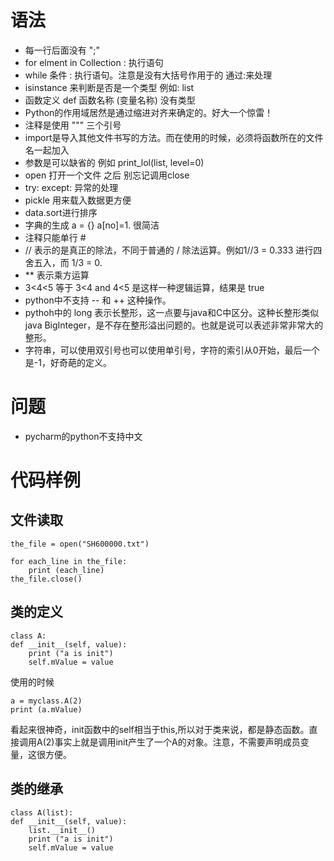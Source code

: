 # 语法
* 每一行后面没有 ";"
* for elment in Collection : 执行语句
* while 条件 : 执行语句。注意是没有大括号作用于的 通过:来处理
* isinstance 来判断是否是一个类型 例如: list
* 函数定义 def 函数名称 (变量名称) 没有类型
* Python的作用域居然是通过缩进对齐来确定的。好大一个惊雷！
* 注释是使用 """ 三个引号 
* import是导入其他文件书写的方法。而在使用的时候，必须将函数所在的文件名一起加入
* 参数是可以缺省的 例如 print_lol(list, level=0)
* open 打开一个文件 之后 别忘记调用close
* try: except: 异常的处理
* pickle 用来载入数据更方便
* data.sort进行排序
* 字典的生成 a = {} a[no]=1. 很简洁
* 注释只能单行 #
* // 表示的是真正的除法，不同于普通的 / 除法运算。例如1//3 = 0.333 进行四舍五入，而 1/3 = 0.
* ** 表示乘方运算
* 3<4<5 等于 3<4 and 4<5 是这样一种逻辑运算，结果是 true
* python中不支持 -- 和 ++ 这种操作。
* pythoh中的 long 表示长整形，这一点要与java和C中区分。这种长整形类似java BigInteger，是不存在整形溢出问题的。也就是说可以表述非常非常大的整形。
* 字符串，可以使用双引号也可以使用单引号，字符的索引从0开始，最后一个是-1，好奇葩的定义。
# 问题
* pycharm的python不支持中文

# 代码样例

## 文件读取
	
	the_file = open("SH600000.txt")

	for each_line in the_file:
    	print (each_line)
	the_file.close()
	
## 类的定义
	class A:
    def __init__(self, value):
        print ("a is init")
        self.mValue = value
        
使用的时候

	a = myclass.A(2)
	print (a.mValue)
	
看起来很神奇，init函数中的self相当于this,所以对于类来说，都是静态函数。直接调用A(2)事实上就是调用init产生了一个A的对象。注意，不需要声明成员变量，这很方便。

## 类的继承

	class A(list):
    def __init__(self, value):
        list.__init__()
        print ("a is init")
        self.mValue = value
        

